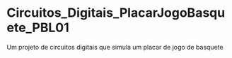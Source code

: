 # Circuitos_Digitais_PlacarJogoBasquete_PBL01
Um projeto de circuitos digitais que simula um placar de jogo de basquete
